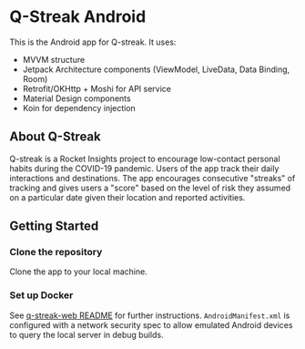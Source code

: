 # Q-Streak Android

This is the Android app for Q-streak. It uses:
* MVVM structure
* Jetpack Architecture components (ViewModel, LiveData, Data Binding, Room)
* Retrofit/OKHttp + Moshi for API service
* Material Design components
* Koin for dependency injection

## About Q-Streak

Q-streak is a Rocket Insights project to encourage low-contact personal habits during the COVID-19 pandemic. Users of the app track their daily interactions and destinations. The app encourages consecutive "streaks" of tracking and gives users a "score" based on the level of risk they assumed on a particular date given their location and reported activities.

## Getting Started

### Clone the repository

Clone the app to your local machine.

### Set up Docker

See [q-streak-web README](https://github.com/rocketinsights/q-streak-web/blob/master/README.md) for further instructions.
`AndroidManifest.xml` is configured with a network security spec to allow emulated Android devices to query the local server in debug builds.
